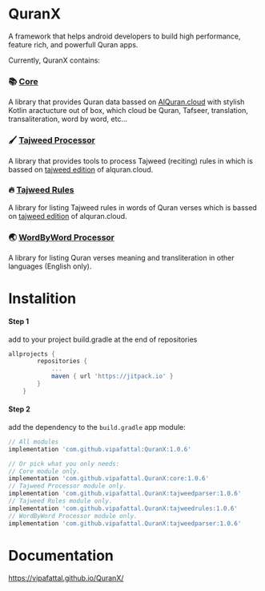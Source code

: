 # QuranX
A framework that helps android developers to build high performance, feature rich, and powerfull Quran apps.

Currently, QuranX contains:

### 📚 [Core](./core/)
A library that provides Quran data bassed on [AlQuran.cloud](https://alquran.cloud/api) with stylish Kotlin aractucture out of box, which cloud be Quran, Tafseer, translation, transaliteration, word by word, etc...

### 🖌 [Tajweed Processor](./tajweedprocessor/)
A library that provides tools to process Tajweed (reciting) rules in which is bassed on [tajweed edition](http://api.alquran.cloud/v1/quran/quran-tajweed) of alquran.cloud.

### 🔥 [Tajweed Rules](./tajweedrules/)
A library for listing Tajweed rules in words of Quran verses which is bassed on [tajweed edition](http://api.alquran.cloud/v1/quran/quran-tajweed) of alquran.cloud.

### 🌏 [WordByWord Processor](./wordsprocessor/)
A library for listing Quran verses meaning and transliteration in other languages (English only).

# Instalition

#### Step 1
add to your project build.gradle at the end of repositories
```groovy
allprojects {
		repositories {
			...
			maven { url 'https://jitpack.io' }
		}
	}
```

#### Step 2
add the dependency to the `build.gradle` app module:
```groovy
// All modules
implementation 'com.github.vipafattal:QuranX:1.0.6'

// Or pick what you only needs:
// Core module only.
implementation 'com.github.vipafattal.QuranX:core:1.0.6'
// Tajweed Processor module only.
implementation 'com.github.vipafattal.QuranX:tajweedparser:1.0.6'
// Tajweed Rules module only.
implementation 'com.github.vipafattal.QuranX:tajweedrules:1.0.6'
// WordByWord Processor module only.
implementation 'com.github.vipafattal.QuranX:tajweedparser:1.0.6'

```

# Documentation
https://vipafattal.github.io/QuranX/
